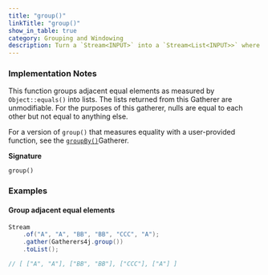 ```yaml
---
title: "group()"
linkTitle: "group()"
show_in_table: true
category: Grouping and Windowing
description: Turn a `Stream<INPUT>` into a `Stream<List<INPUT>>` where adjacent equal elements are in the same `List` and equality is measured by `Object::equals()`.
---
```



### Implementation Notes

This function groups adjacent equal elements as measured by `Object::equals()` into lists. 
The lists returned from this Gatherer are unmodifiable.
For the purposes of this gatherer, nulls are equal to each other but not equal to anything else. 

For a version of `group()` that measures equality with a user-provided function, see the [`groupBy()`](/gatherers4j/gatherers/grouping-and-windowing/groupby/)Gatherer.

**Signature**

`group()`

### Examples

#### Group adjacent equal elements

```java
Stream
    .of("A", "A", "BB", "BB", "CCC", "A");
    .gather(Gatherers4j.group())
    .toList();

// [ ["A", "A"], ["BB", "BB"], ["CCC"], ["A"] ]
```
